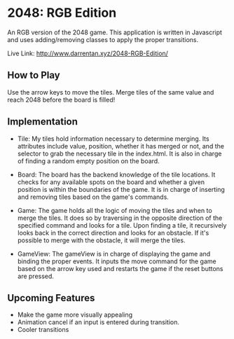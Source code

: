 # 2048: RGB Edition

An RGB version of the 2048 game. This application is written in Javascript and
uses adding/removing classes to apply the proper transitions.

Live Link: http://www.darrentan.xyz/2048-RGB-Edition/

## How to Play

Use the arrow keys to move the tiles. Merge tiles of the same value and reach 2048 before the board is filled!

## Implementation

* Tile: My tiles hold information necessary to determine merging. Its attributes include value, position, whether it has merged or not, and the selector to grab the necessary tile in the index.html. It is also in charge of finding a random empty position on the board.

* Board: The board has the backend knowledge of the tile locations. It checks for any available spots on the board and whether a given position is within the boundaries of the game. It is in charge of inserting and removing tiles based on the game's commands.

* Game: The game holds all the logic of moving the tiles and when to merge the tiles. It does so by traversing in the opposite direction of the specified command and looks for a tile. Upon finding a tile, it recursively looks back in the correct direction and looks for an obstacle. If it's possible to merge with the obstacle, it will merge the tiles.

* GameView: The gameView is in charge of displaying the game and binding the proper events. It inputs the move command for the game based on the arrow key used and restarts the game if the reset buttons are pressed.

## Upcoming Features

* Make the game more visually appealing
* Animation cancel if an input is entered during transition.
* Cooler transitions

